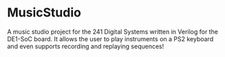 # MusicStudio
A music studio project for the 241 Digital Systems written in Verilog for the DE1-SoC board. It allows the user to play instruments on a PS2 keyboard and even supports recording and replaying sequences!
